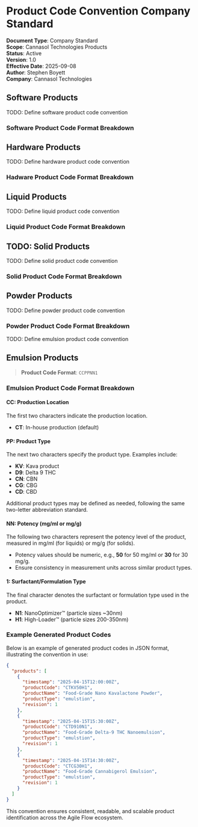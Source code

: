 # Product Code Convention Company Standard

**Document Type**: Company Standard  
**Scope**: Cannasol Technologies Products  
**Status**: Active  
**Version**: 1.0  
**Effective Date**: 2025-09-08  
**Author**: Stephen Boyett  
**Company**: Cannasol Technologies

## Software Products

TODO: Define software product code convention

### Software Product Code Format Breakdown

## Hardware Products

TODO: Define hardware product code convention

### Hadware Product Code Format Breakdown

## Liquid Products

TODO: Define liquid product code convention

### Liquid Product Code Format Breakdown

## TODO: Solid Products

TODO: Define solid product code convention

### Solid Product Code Format Breakdown

## Powder Products

TODO: Define powder product code convention

### Powder Product Code Format Breakdown

TODO: Define emulsion product code convention

## Emulsion Products

> **Product Code Format**: `CCPPNN1`

### Emulsion Product Code Format Breakdown

#### CC: Production Location

The first two characters indicate the production location.

- **CT**: In-house production (default)

#### PP: Product Type

The next two characters specify the product type. Examples include:

- **KV**: Kava product
- **D9**: Delta 9 THC
- **CN**: CBN
- **CG**: CBG
- **CD**: CBD

Additional product types may be defined as needed, following the same two-letter abbreviation standard.

#### NN: Potency (mg/ml or mg/g)

The following two characters represent the potency level of the product, measured in mg/ml (for liquids) or mg/g (for solids).

- Potency values should be numeric, e.g., **50** for 50 mg/ml or **30** for 30 mg/g.
- Ensure consistency in measurement units across similar product types.

#### 1: Surfactant/Formulation Type

The final character denotes the surfactant or formulation type used in the product.

- **N1**: NanoOptimizer™ (particle sizes ~30nm)
- **H1**: High-Loader™ (particle sizes 200-350nm)

### Example Generated Product Codes

Below is an example of generated product codes in JSON format, illustrating the convention in use:

```json
{
  "products": [
    {
      "timestamp": "2025-04-15T12:00:00Z",
      "productCode": "CTKV50H1",
      "productName": "Food-Grade Nano Kavalactone Powder",
      "productType": "emulstion",
      "revision": 1
    },
    {
      "timestamp": "2025-04-15T15:30:00Z",
      "productCode": "CTD910N1",
      "productName": "Food-Grade Delta-9 THC Nanoemulsion",
      "productType": "emulstion",
      "revision": 1
    },
    {
      "timestamp": "2025-04-15T14:30:00Z",
      "productCode": "CTCG30H1",
      "productName": "Food-Grade Cannabigerol Emulsion",
      "productType": "emulstion",
      "revision": 1
    }
  ]
}
```

This convention ensures consistent, readable, and scalable product identification across the Agile Flow ecosystem.
